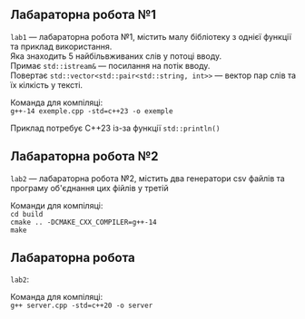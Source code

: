 ## Лабараторна робота №1
`lab1` — лабараторна робота №1, містить малу бібліотеку з однієї функції та приклад використання.  
Яка знаходить 5 найбільвживаних слів у потоці вводу.  
Примає `std::istream&` — посилання на потік вводу.  
Повертає `std::vector<std::pair<std::string, int>>` — вектор пар слів та їх кілкість у тексті.

Команда для компіляці:  
`g++-14 exemple.cpp -std=c++23 -o exemple`

Приклад потребує С++23 із-за функції `std::println()`

## Лабараторна робота №2
`lab2` — лабараторна робота №2, містить два генератори csv файлів та програму об'єднання цих фійлів у третій

Команди для компіляці:  
`cd build`  
`cmake .. -DCMAKE_CXX_COMPILER=g++-14`  
`make`

## Лабараторна робота
`lab2`:

Команда для компіляці:  
`g++ server.cpp -std=c++20 -o server`
